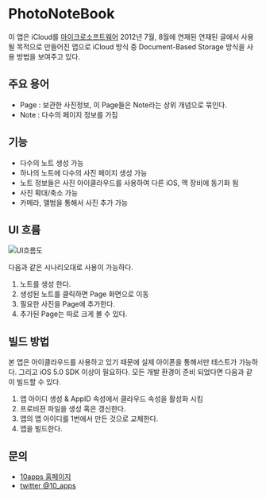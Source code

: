 PhotoNoteBook
=============

이 앱은 iCloud를 [마이크로소프트웨어](http://www.imaso.co.kr/) 
2012년 7월, 8월에 연재된 연재된 글에서 사용될 목적으로 만들어진 
앱으로 iCloud 방식 중 Document-Based Storage 방식을 사용 방법을 
보여주고 있다. 


주요 용어
--------

- Page   : 보관한 사진정보, 이 Page들은 Note라는 상위 개념으로 묶인다.
- Note   : 다수의 페이지 정보를 가짐


기능
-----

- 다수의 노트 생성 가능
- 하나의 노트에 다수의 사진 페이지 생성 가능
- 노트 정보들은 사진 아이클라우드를 사용하여 다른 iOS, 맥 장비에 동기화 됨
- 사진 확대/축소 가능
- 카메라, 앨범을 통해서 사진 추가 가능


UI 흐름
-------

![UI흐름도](https://github.com/icarus-for-book/PhotoNoteBook/blob/master/images/ui_flow.png?raw=true)

다음과 같은 시나리오대로 사용이 가능하다.

1. 노트를 생성 한다.
2. 생성된 노트를 클릭하면 Page 화면으로 이동
3. 필요한 사진을 Page에 추가한다.
4. 추가된 Page는 따로 크게 볼 수 있다.


빌드 방법
--------

본 앱은 아이클라우드를 사용하고 있기 때문에 실제 아이폰을 통해서만 
테스트가 가능하다. 그리고 iOS 5.0 SDK 이상이 필요하다. 모든 개발
환경이 준비 되었다면 다음과 같이 빌드할 수 있다.

1. 앱 아이디 생성 & AppID 속성에서 클라우드 속성을 활성화 시킴
2. 프로비젼 파일을 생성 혹은 갱신한다.
3. 앱의 앱 아이디를 1번에서 만든 것으로 교체한다.
4. 앱을 빌드한다.


문의 
----

- [10apps 홈페이지](http://10apps.tistory.com/)
- [twitter @10_apps](https://twitter.com/#!/10_apps)

